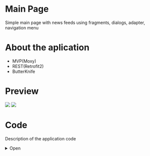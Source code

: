 # Main Page
Simple main page with news feeds using fragments, dialogs, adapter, navigation menu

# About the aplication
 - MVP(Moxy)
 - REST(Retrofit2)
 - ButterKnife

# Preview
![](http://media.giphy.com/media/fHlMhMIIByBLImbAIv/giphy.gif) ![](http://media.giphy.com/media/1ipjUVgMqKEuWs6TuM/giphy.gif)

# Code
Description of the application code
<details><summary>Open</summary>
<p>

## Manifest
In the [`Manifest`](https://github.com/GssGuru/Main-Simple/blob/master/app/src/main/AndroidManifest.xml) add permission on the Internet and initialize MyApp.class. Read the comments in the code

## gradle
In the [`gradle`](https://github.com/GssGuru/Main-Simple/blob/master/app/build.gradle) add only dependencies on the Internet, ButterKnife , Moxy(MVP) and library for work with image. Read the comments in the code

## Aplication code
[`Aplication code`](https://github.com/GssGuru/Main-Simple/tree/master/app/src/main/java/guru/gss/mainsimple) - is the code with the mechanics of the application.
Carefully read the code comments.

To make our code more flexible we apply the MVP architectural pattern. Divide application into parts:
- [`model`](https://github.com/GssGuru/Main-Simple/tree/master/app/src/main/java/guru/gss/mainsimple/model) - here we will work with the business logic of the application
- [`ui`](https://github.com/GssGuru/Main-Simple/tree/master/app/src/main/java/guru/gss/mainsimple/ui) - here we will work with the UI "View-Presenter"
- [`utils`](https://github.com/GssGuru/Main-Simple/tree/master/app/src/main/java/guru/gss/mainsimple/utils) - here we will store our utilities
- [`MyApp.class`](https://github.com/GssGuru/Main-Simple/blob/master/app/src/main/java/guru/gss/mainsimple/MyApp.java) - root class in the application. Used for various flexible solutions and getting the context and any place of application

Package [`model`](https://github.com/GssGuru/Main-Simple/tree/master/app/src/main/java/guru/gss/mainsimple/model). Divide package into parts:
- [`interactors`](https://github.com/GssGuru/Main-Simple/tree/master/app/src/main/java/guru/gss/mainsimple/model/interactors) - Here we will work with entities.
- [`repositories`](https://github.com/GssGuru/Main-Simple/tree/master/app/src/main/java/guru/gss/mainsimple/model/repository/network) - here we work only with data. We take and place them in the database, internal storage or work with Internet requests

Package [`ui`](https://github.com/GssGuru/Main-Simple/tree/master/app/src/main/java/guru/gss/mainsimple/ui). Divide package into parts:
- [`main`](https://github.com/GssGuru/Main-Simple/tree/master/app/src/main/java/guru/gss/mainsimple/ui/main) - This package is called in accordance with the activation and in it are all the components necessary for the operation of this activit
- [`utils`](https://github.com/GssGuru/Main-Simple/tree/master/app/src/main/java/guru/gss/mainsimple/ui/utils) - our utilities that only work with UI elements
- [`BaseActivity.java`](https://github.com/GssGuru/Main-Simple/blob/master/app/src/main/java/guru/gss/mainsimple/ui/BaseActivity.java) - Activity from which we extends all our Activity. It is good to keep the methods involved in different Activity
- [`BaseFragment.java`](https://github.com/GssGuru/Main-Simple/blob/master/app/src/main/java/guru/gss/mainsimple/ui/BaseFragment.java) - Fragment from which we extends all our Fragments. It is good to keep the methods involved in different Fragments

Package [`main`](https://github.com/GssGuru/Main-Simple/tree/master/app/src/main/java/guru/gss/mainsimple/ui/main). Divide package into parts:
- [`MainActivity`](https://github.com/GssGuru/Main-Simple/blob/master/app/src/main/java/guru/gss/mainsimple/ui/main/MainActivity.java) - 
The main activity. Here we manage fragments using the navigation menu.
- [`FragmentNews`](https://github.com/GssGuru/Main-Simple/blob/master/app/src/main/java/guru/gss/mainsimple/ui/main/fragment/FragmentNews.java) - Fragment showing a specific news feed
- [`PresenterFragment.java`](https://github.com/GssGuru/Main-Simple/blob/master/app/src/main/java/guru/gss/mainsimple/ui/main/fragment/PresenterFragment.java) - Element of the architectural pattern MVP. Binds business logic and view
- [`ViewFragment.java`](https://github.com/GssGuru/Main-Simple/blob/master/app/src/main/java/guru/gss/mainsimple/ui/main/fragment/ViewFragment.java) - Element of the architectural pattern MVP. Binds Presenter and UI
- [`AdapterNews`](https://github.com/GssGuru/Main-Simple/blob/master/app/src/main/java/guru/gss/mainsimple/ui/main/fragment/AdapterNews.java) - using it we work with a list
- [`DialigError`](https://github.com/GssGuru/Main-Simple/blob/master/app/src/main/java/guru/gss/mainsimple/ui/main/fragment/DialigError.java) - Dialog box to display error

## Resources code
[`Res folder.`](https://github.com/GssGuru/Main-Simple/tree/master/app/src/main/res) Change only Application Name

</p>
</details>
